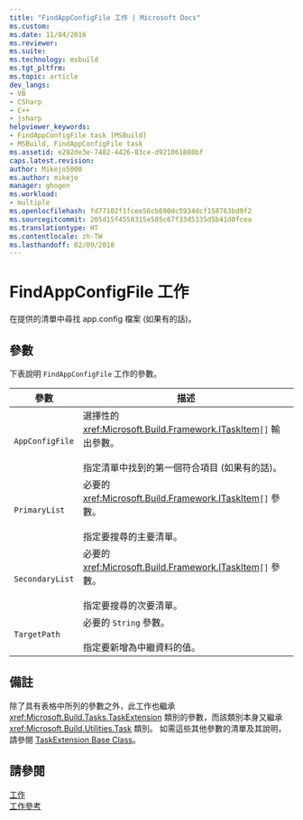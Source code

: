 ```yaml
---
title: "FindAppConfigFile 工作 | Microsoft Docs"
ms.custom: 
ms.date: 11/04/2016
ms.reviewer: 
ms.suite: 
ms.technology: msbuild
ms.tgt_pltfrm: 
ms.topic: article
dev_langs:
- VB
- CSharp
- C++
- jsharp
helpviewer_keywords:
- FindAppConfigFile task [MSBuild]
- MSBuild, FindAppConfigFile task
ms.assetid: e292de3e-7482-4426-83ce-d921061808bf
caps.latest.revision: 
author: Mikejo5000
ms.author: mikejo
manager: ghogen
ms.workload:
- multiple
ms.openlocfilehash: fd77102f1fcee56cb690dc5934dcf158763bd9f2
ms.sourcegitcommit: 205d15f4558315e585c67f33d5335d5b41d0fcea
ms.translationtype: HT
ms.contentlocale: zh-TW
ms.lasthandoff: 02/09/2018
---
```

# <a name="findappconfigfile-task"></a>FindAppConfigFile 工作
在提供的清單中尋找 app.config 檔案 (如果有的話)。  
  
## <a name="parameters"></a>參數  
 下表說明 `FindAppConfigFile` 工作的參數。  
  
|參數|描述|  
|---------------|-----------------|  
|`AppConfigFile`|選擇性的 <xref:Microsoft.Build.Framework.ITaskItem>`[]` 輸出參數。<br /><br /> 指定清單中找到的第一個符合項目 (如果有的話)。|  
|`PrimaryList`|必要的 <xref:Microsoft.Build.Framework.ITaskItem>`[]` 參數。<br /><br /> 指定要搜尋的主要清單。|  
|`SecondaryList`|必要的 <xref:Microsoft.Build.Framework.ITaskItem>`[]` 參數。<br /><br /> 指定要搜尋的次要清單。|  
|`TargetPath`|必要的 `String` 參數。<br /><br /> 指定要新增為中繼資料的值。|  
  
## <a name="remarks"></a>備註  
 除了具有表格中所列的參數之外，此工作也繼承 <xref:Microsoft.Build.Tasks.TaskExtension> 類別的參數，而該類別本身又繼承 <xref:Microsoft.Build.Utilities.Task> 類別。 如需這些其他參數的清單及其說明，請參閱 [TaskExtension Base Class](../msbuild/taskextension-base-class.md)。  
  
## <a name="see-also"></a>請參閱  
 [工作](../msbuild/msbuild-tasks.md)   
 [工作參考](../msbuild/msbuild-task-reference.md)